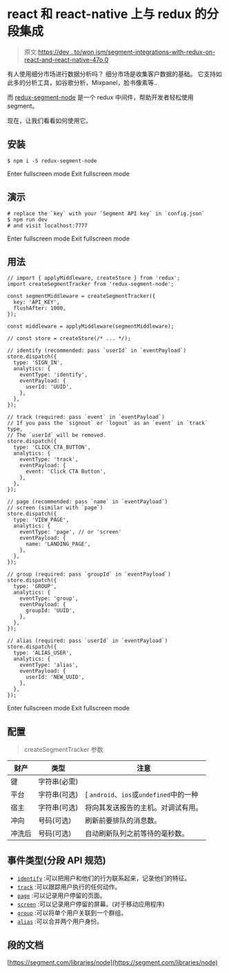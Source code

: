 # react 和 react-native 上与 redux 的分段集成

> 原文:[https://dev . to/won ism/segment-integrations-with-redux-on-react-and-react-native-47o 0](https://dev.to/wonism/segment-integrations-with-redux-on-react-and-react-native-47o0)

有人使用细分市场进行数据分析吗？
细分市场是收集客户数据的基础。
它支持如此多的分析工具，如谷歌分析，Mixpanel，脸书像素等..

而 [redux-segment-node](https://github.com/wonism/redux-segment-node) 是一个 redux 中间件，帮助开发者轻松使用 segment。

现在，让我们看看如何使用它。

## 安装

```
$ npm i -S redux-segment-node 
```

Enter fullscreen mode Exit fullscreen mode

## 演示

```
# replace the `key` with your `Segment API key` in `config.json`
$ npm run dev
# and visit localhost:7777 
```

Enter fullscreen mode Exit fullscreen mode

## 用法

```
// import { applyMiddleware, createStore } from 'redux';
import createSegmentTracker from 'redux-segment-node';

const segmentMiddleware = createSegmentTracker({
  key: 'API_KEY',
  flushAfter: 1000,
});

const middleware = applyMiddleware(segmentMiddleware);

// const store = createStore(/* ... */);

// identify (recommended: pass `userId` in `eventPayload`)
store.dispatch({
  type: 'SIGN_IN',
  analytics: {
    eventType: 'identify',
    eventPayload: {
      userId: 'UUID',
    },
  },
});

// track (required: pass `event` in `eventPayload`)
// If you pass the `signout` or `logout` as an `event` in `track` type,
// The `userId` will be removed.
store.dispatch({
  type: 'CLICK_CTA_BUTTON',
  analytics: {
    eventType: 'track',
    eventPayload: {
      event: 'Click CTA Button',
    },
  },
});

// page (recommended: pass `name` in `eventPayload`)
// screen (similar with `page`)
store.dispatch({
  type: 'VIEW_PAGE',
  analytics: {
    eventType: 'page', // or 'screen'
    eventPayload: {
      name: 'LANDING_PAGE',
    },
  },
});

// group (required: pass `groupId` in `eventPayload`)
store.dispatch({
  type: 'GROUP',
  analytics: {
    eventType: 'group',
    eventPayload: {
      groupId: 'UUID',
    },
  },
});

// alias (required: pass `userId` in `eventPayload`)
store.dispatch({
  type: 'ALIAS_USER',
  analytics: {
    eventType: 'alias',
    eventPayload: {
      userId: 'NEW_UUID',
    },
  },
}); 
```

Enter fullscreen mode Exit fullscreen mode

## 配置

> createSegmentTracker 参数

| 财产 | 类型 | 注意 |
| --- | --- | --- |
| 键 | 字符串(必需) |  |
| 平台 | 字符串(可选) | [ `android`、`ios`或`undefined`中的一种 |
| 宿主 | 字符串(可选) | 将向其发送报告的主机。对调试有用。 |
| 冲向 | 号码(可选) | 刷新前要排队的消息数。 |
| 冲洗后 | 号码(可选) | 自动刷新队列之前等待的毫秒数。 |

## 事件类型(分段 API 规范)

*   [`identify`](https://segment.com/docs/spec/identify/) :可以把用户和他们的行为联系起来，记录他们的特征。
*   [`track`](https://segment.com/docs/spec/track/) :可以跟踪用户执行的任何动作。
*   [`page`](https://segment.com/docs/spec/page/) :可以记录用户停留的页面。
*   [`screen`](https://segment.com/docs/spec/screen/) :可以记录用户停留的屏幕。(对于移动应用程序)
*   [`group`](https://segment.com/docs/spec/group/) :可以将单个用户关联到一个群组。
*   [`alias`](https://segment.com/docs/spec/alias/) :可以合并两个用户身份。

## 段的文档

[https://segment.com/libraries/node](https://segment.com/libraries/node)